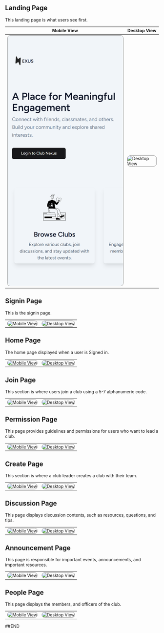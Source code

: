 ## Landing Page

This landing page is what users see first.

| Mobile View                                                                                                                                             | Desktop View                                                                                                                                             |
| ------------------------------------------------------------------------------------------------------------------------------------------------------- | -------------------------------------------------------------------------------------------------------------------------------------------------------- |
| <img src="public/screenshots/landing_page_m.png" alt="Mobile View" style="max-width: 100%; height: auto; border-radius: 10px; border: 1px solid gray;"> | <img src="public/screenshots/landing_page_d.png" alt="Desktop View" style="max-width: 100%; height: auto; border-radius: 10px; border: 1px solid gray;"> |

## Signin Page

This is the signin page.

|                                                                                                                                                 |                                                                                                                                               |
| ----------------------------------------------------------------------------------------------------------------------------------------------- | --------------------------------------------------------------------------------------------------------------------------------------------- |
| <img src="screenshots/signin-mobile.png" alt="Mobile View" style="max-width: 100%; height: auto; border-radius: 10px; border: 1px solid gray;"> | <img src="screenshots/Signin-web.png" alt="Desktop View" style="max-width: 100%; height: auto; border-radius: 10px; border: 1px solid gray;"> |

## Home Page

The home page displayed when a user is Signed in.

|                                                                                                                                                   |                                                                                                                                                 |
| ------------------------------------------------------------------------------------------------------------------------------------------------- | ----------------------------------------------------------------------------------------------------------------------------------------------- |
| <img src="screenshots/HomePage-mobile.png" alt="Mobile View" style="max-width: 100%; height: auto; border-radius: 10px; border: 1px solid gray;"> | <img src="screenshots/Homepage-web.png" alt="Desktop View" style="max-width: 100%; height: auto; border-radius: 10px; border: 1px solid gray;"> |

## Join Page

This section is where users join a club using a 5-7 alphanumeric code.

|                                                                                                                                                   |                                                                                                                                                 |
| ------------------------------------------------------------------------------------------------------------------------------------------------- | ----------------------------------------------------------------------------------------------------------------------------------------------- |
| <img src="screenshots/JoinClub-mobile.png" alt="Mobile View" style="max-width: 100%; height: auto; border-radius: 10px; border: 1px solid gray;"> | <img src="screenshots/JoinClub-web.png" alt="Desktop View" style="max-width: 100%; height: auto; border-radius: 10px; border: 1px solid gray;"> |

## Permission Page

This page provides guidelines and permissions for users who want to lead a club.

|                                                                                                                                                  |                                                                                                                                                |
| ------------------------------------------------------------------------------------------------------------------------------------------------ | ---------------------------------------------------------------------------------------------------------------------------------------------- |
| <img src="screenshots/NSCLead-mobile.png" alt="Mobile View" style="max-width: 100%; height: auto; border-radius: 10px; border: 1px solid gray;"> | <img src="screenshots/NSCLead-web.png" alt="Desktop View" style="max-width: 100%; height: auto; border-radius: 10px; border: 1px solid gray;"> |

## Create Page

This section is where a club leader creates a club with their team.

|                                                                                                                                                     |                                                                                                                                                   |
| --------------------------------------------------------------------------------------------------------------------------------------------------- | ------------------------------------------------------------------------------------------------------------------------------------------------- |
| <img src="screenshots/CreateClub-mobile.png" alt="Mobile View" style="max-width: 100%; height: auto; border-radius: 10px; border: 1px solid gray;"> | <img src="screenshots/CreateClub-web.png" alt="Desktop View" style="max-width: 100%; height: auto; border-radius: 10px; border: 1px solid gray;"> |

## Discussion Page

This page displays discussion contents, such as resources, questions, and tips.

|                                                                                                                                                   |                                                                                                                                                 |
| ------------------------------------------------------------------------------------------------------------------------------------------------- | ----------------------------------------------------------------------------------------------------------------------------------------------- |
| <img src="screenshots/MainPage-mobile.png" alt="Mobile View" style="max-width: 100%; height: auto; border-radius: 10px; border: 1px solid gray;"> | <img src="screenshots/MainPage-web.png" alt="Desktop View" style="max-width: 100%; height: auto; border-radius: 10px; border: 1px solid gray;"> |

## Announcement Page

This page is responsible for important events, announcements, and important resources.

|                                                                                                                                                           |                                                                                                                                                         |
| --------------------------------------------------------------------------------------------------------------------------------------------------------- | ------------------------------------------------------------------------------------------------------------------------------------------------------- |
| <img src="screenshots/AnnouncementPage-mobile.png" alt="Mobile View" style="max-width: 100%; height: auto; border-radius: 10px; border: 1px solid gray;"> | <img src="screenshots/AnnouncementPage-web.png" alt="Desktop View" style="max-width: 100%; height: auto; border-radius: 10px; border: 1px solid gray;"> |

## People Page

This page displays the members, and officers of the club.

|                                                                                                                                                     |                                                                                                                                                   |
| --------------------------------------------------------------------------------------------------------------------------------------------------- | ------------------------------------------------------------------------------------------------------------------------------------------------- |
| <img src="screenshots/PeoplePage-mobile.png" alt="Mobile View" style="max-width: 100%; height: auto; border-radius: 10px; border: 1px solid gray;"> | <img src="screenshots/PeoplePage-web.png" alt="Desktop View" style="max-width: 100%; height: auto; border-radius: 10px; border: 1px solid gray;"> |

##END
